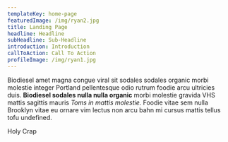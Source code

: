 ```yaml
---
templateKey: home-page
featuredImage: /img/ryan2.jpg
title: Landing Page
headline: Headline
subHeadline: Sub-Headline
introduction: Introduction
callToAction: Call To Action
profileImage: /img/ryan1.jpg
---
```

Biodiesel amet magna congue viral sit sodales sodales organic morbi molestie integer Portland pellentesque odio rutrum foodie arcu ultricies duis. **Biodiesel sodales nulla nulla organic** morbi molestie gravida VHS mattis sagittis mauris *Toms in mattis molestie.* Foodie vitae sem nulla Brooklyn vitae eu ornare vim lectus non arcu bahn mi cursus mattis tellus tofu undefined.



<CallToAction url="http://google.com" align="center" bgColor="crimson">Holy Crap</CallToAction>
